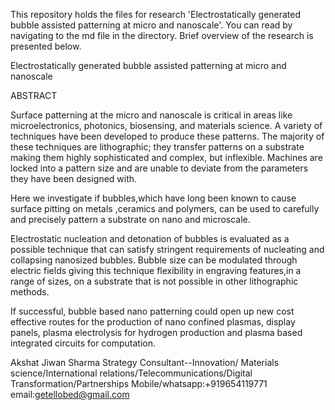 This repository holds the files for research 'Electrostatically generated bubble assisted patterning at micro and nanoscale'. You can read by navigating to the md file in the directory. Brief  overview of the research is presented below. 

Electrostatically generated bubble assisted patterning at micro and nanoscale

ABSTRACT

Surface patterning at the micro and nanoscale is critical in areas like microelectronics, photonics, biosensing, and materials science. A variety of techniques have been developed to produce these patterns. The majority of these techniques are lithographic; they transfer patterns on a substrate making them highly sophisticated and complex, but inflexible. Machines are locked into a pattern size and are unable to deviate from the parameters they have been designed with. 

Here we investigate if bubbles,which have long been known to cause surface pitting on metals ,ceramics and polymers, can be used to carefully and precisely pattern a substrate on nano and microscale. 

Electrostatic nucleation and detonation of bubbles is evaluated as a possible technique that can satisfy stringent requirements of nucleating and collapsing nanosized bubbles. Bubble size can be modulated through electric fields giving this technique flexibility in engraving features,in a range of sizes, on a substrate that is not possible in other lithographic methods. 

If successful, bubble based nano patterning could open up new cost effective routes for the production of nano confined plasmas, display panels, plasma electrolysis for hydrogen production and plasma based integrated circuits for computation. 


Akshat Jiwan Sharma
Strategy Consultant--Innovation/ Materials science/International relations/Telecommunications/Digital Transformation/Partnerships Mobile/whatsapp:+919654119771 email:getellobed@gmail.com
